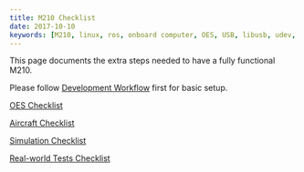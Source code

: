 ```yaml
---
title: M210 Checklist
date: 2017-10-10
keywords: [M210, linux, ros, onboard computer, OES, USB, libusb, udev, configuration]
---
```


This page documents the extra steps needed to have a fully functional M210. 

Please follow [Development Workflow](../development-workflow/run-application.html) first for basic setup.

[OES Checklist](oes-checklist.html)

[Aircraft Checklist](aircraft-checklist.html)

[Simulation Checklist](simulation-checklist.html)

[Real-world Tests Checklist](real-world-test-checklist.html)
